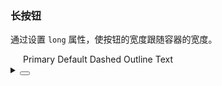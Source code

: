 ### 长按钮

通过设置 `long` 属性，使按钮的宽度跟随容器的宽度。

<div class='cell-demo vp-raw'>
   <yc-space class="wrapper" direction="vertical">
    <yc-button type="primary" long>Primary</yc-button>
    <yc-button long>Default</yc-button>
    <yc-button type="dashed" long>Dashed</yc-button>
    <yc-button type="outline" long>Outline</yc-button>
    <yc-button type="text" long>Text</yc-button>
  </yc-space>
</div>

<style scoped>
.wrapper{
  width: 400px;
  padding: 20px;
  border: 1px solid var(~'--vp-color-border');
  border-radius: 4px;
}
</style>

<details>
<summary>
 <button class="code-btn"  >
    <icon-code />
 </button>
</summary>

```vue
<template>
  <yc-space
    class="wrapper"
    direction="vertical">
    <yc-button
      type="primary"
      long
      >Primary</yc-button
    >
    <yc-button long>Default</yc-button>
    <yc-button
      type="dashed"
      long
      >Dashed</yc-button
    >
    <yc-button
      type="outline"
      long
      >Outline</yc-button
    >
    <yc-button
      type="text"
      long
      >Text</yc-button
    >
  </yc-space>
</template>
```

</details>
